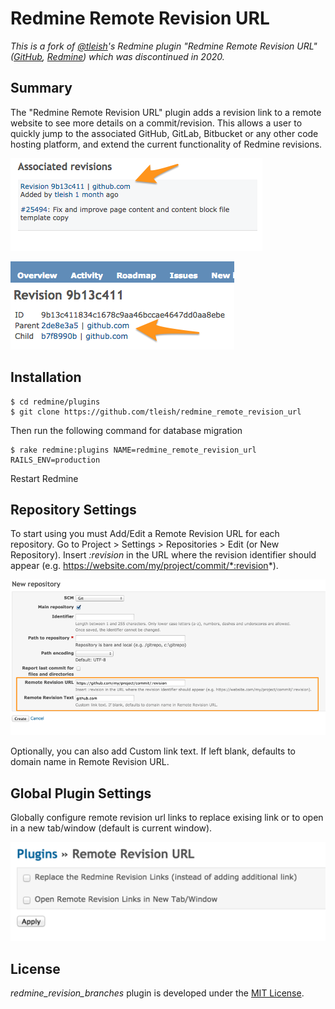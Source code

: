 # Redmine Remote Revision URL

_This is a fork of [@tleish](https://github.com/tleish)'s Redmine plugin "Redmine Remote Revision URL" ([GitHub](https://github.com/tleish/redmine_remote_revision_url), [Redmine](https://www.redmine.org/plugins/redmine_remote_revision_url)) which was discontinued in 2020._


## Summary

The "Redmine Remote Revision URL" plugin adds a revision link to a remote website to see more details on a commit/revision.
This allows a user to quickly jump to the associated GitHub, GitLab, Bitbucket or any other code hosting platform, and extend the current functionality of Redmine revisions.

![Screenshot](https://raw.githubusercontent.com/paginagmbh/redmine_remote_revision_url/master/docs/screenshot_associated_revisions.png)

![Screenshot](https://raw.githubusercontent.com/paginagmbh/redmine_remote_revision_url/master/docs/screenshot_revisions.png)


## Installation

```
$ cd redmine/plugins
$ git clone https://github.com/tleish/redmine_remote_revision_url
```
Then run the following command for database migration
```
$ rake redmine:plugins NAME=redmine_remote_revision_url RAILS_ENV=production
```
Restart Redmine


## Repository Settings

To start using you must Add/Edit a Remote Revision URL for each repository. Go to Project > Settings > Repositories > Edit (or New Repository).
Insert *:revision* in the URL where the revision identifier should appear (e.g. https://website.com/my/project/commit/*:revision*).

![Screenshot](https://raw.githubusercontent.com/paginagmbh/redmine_remote_revision_url/master/docs/screenshot_repository_settings.png)

Optionally, you can also add Custom link text. If left blank, defaults to domain name in Remote Revision URL.


## Global Plugin Settings

Globally configure remote revision url links to replace exising link or to open in a new tab/window (default is current window).

![Screenshot](https://raw.githubusercontent.com/paginagmbh/redmine_remote_revision_url/master/docs/screenshot_plugin_settings.png)


## License

_redmine_revision_branches_ plugin is developed under the [MIT License](https://github.com/paginagmbh/redmine_revision_branches/blob/master/LICENSE).

